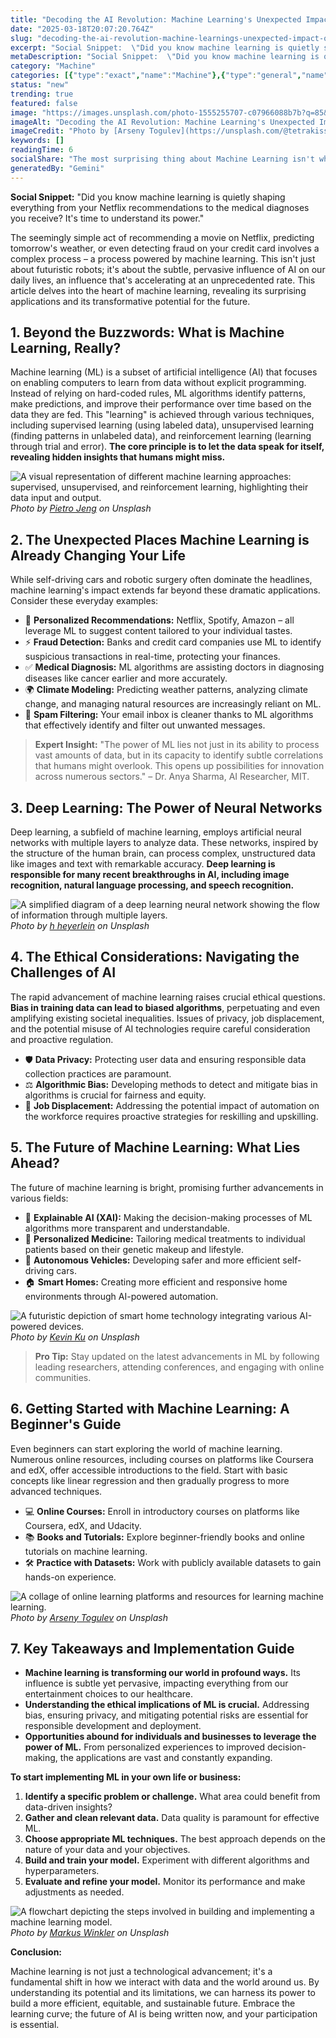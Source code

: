 ```yaml
---
title: "Decoding the AI Revolution: Machine Learning's Unexpected Impact on Your Life"
date: "2025-03-18T20:07:20.764Z"
slug: "decoding-the-ai-revolution-machine-learnings-unexpected-impact-on-your-life"
excerpt: "Social Snippet:  \"Did you know machine learning is quietly shaping everything from your Netflix recommendations to the medical diagnoses you receive? It's time to understand its power.\""
metaDescription: "Social Snippet:  \"Did you know machine learning is quietly shaping everything from your Netflix recommendations to the medical diagnoses you receive? It's ..."
category: "Machine"
categories: [{"type":"exact","name":"Machine"},{"type":"general","name":"Data Science"},{"type":"medium","name":"Artificial Intelligence"},{"type":"specific","name":"Deep Learning"},{"type":"niche","name":"Neural Networks"}]
status: "new"
trending: true
featured: false
image: "https://images.unsplash.com/photo-1555255707-c07966088b7b?q=85&w=1200&fit=max&fm=webp&auto=compress"
imageAlt: "Decoding the AI Revolution: Machine Learning's Unexpected Impact on Your Life"
imageCredit: "Photo by [Arseny Togulev](https://unsplash.com/@tetrakiss) on Unsplash"
keywords: []
readingTime: 6
socialShare: "The most surprising thing about Machine Learning isn't what most people think. Find out what experts really say about this game-changing topic."
generatedBy: "Gemini"
---
```




**Social Snippet:**  "Did you know machine learning is quietly shaping everything from your Netflix recommendations to the medical diagnoses you receive? It's time to understand its power."

The seemingly simple act of recommending a movie on Netflix, predicting tomorrow's weather, or even detecting fraud on your credit card involves a complex process – a process powered by machine learning.  This isn't just about futuristic robots; it's about the subtle, pervasive influence of AI on our daily lives, an influence that's accelerating at an unprecedented rate. This article delves into the heart of machine learning, revealing its surprising applications and its transformative potential for the future.

## 1. Beyond the Buzzwords: What is Machine Learning, Really?

Machine learning (ML) is a subset of artificial intelligence (AI) that focuses on enabling computers to learn from data without explicit programming.  Instead of relying on hard-coded rules, ML algorithms identify patterns, make predictions, and improve their performance over time based on the data they are fed.  This "learning" is achieved through various techniques, including supervised learning (using labeled data), unsupervised learning (finding patterns in unlabeled data), and reinforcement learning (learning through trial and error).  **The core principle is to let the data speak for itself, revealing hidden insights that humans might miss.**

![A visual representation of different machine learning approaches: supervised, unsupervised, and reinforcement learning, highlighting their data input and output.](https://images.unsplash.com/photo-1495592822108-9e6261896da8?q=85&w=1200&fit=max&fm=webp&auto=compress)
*Photo by [Pietro Jeng](https://unsplash.com/@pietrozj) on Unsplash*

## 2.  The Unexpected Places Machine Learning is Already Changing Your Life

While self-driving cars and robotic surgery often dominate the headlines, machine learning's impact extends far beyond these dramatic applications. Consider these everyday examples:

* 🔑 **Personalized Recommendations:** Netflix, Spotify, Amazon – all leverage ML to suggest content tailored to your individual tastes.
* ⚡ **Fraud Detection:**  Banks and credit card companies use ML to identify suspicious transactions in real-time, protecting your finances.
* ✅ **Medical Diagnosis:** ML algorithms are assisting doctors in diagnosing diseases like cancer earlier and more accurately.
* 🌍 **Climate Modeling:**  Predicting weather patterns, analyzing climate change, and managing natural resources are increasingly reliant on ML.
* 📱 **Spam Filtering:**  Your email inbox is cleaner thanks to ML algorithms that effectively identify and filter out unwanted messages.

> **Expert Insight:**  "The power of ML lies not just in its ability to process vast amounts of data, but in its capacity to identify subtle correlations that humans might overlook. This opens up possibilities for innovation across numerous sectors." – Dr. Anya Sharma, AI Researcher, MIT.

## 3.  Deep Learning: The Power of Neural Networks

Deep learning, a subfield of machine learning, employs artificial neural networks with multiple layers to analyze data.  These networks, inspired by the structure of the human brain, can process complex, unstructured data like images and text with remarkable accuracy.  **Deep learning is responsible for many recent breakthroughs in AI, including image recognition, natural language processing, and speech recognition.**

![A simplified diagram of a deep learning neural network showing the flow of information through multiple layers.](https://images.unsplash.com/photo-1485796826113-174aa68fd81b?q=85&w=1200&fit=max&fm=webp&auto=compress)
*Photo by [h heyerlein](https://unsplash.com/@heyerlein) on Unsplash*

## 4. The Ethical Considerations: Navigating the Challenges of AI

The rapid advancement of machine learning raises crucial ethical questions.  **Bias in training data can lead to biased algorithms**, perpetuating and even amplifying existing societal inequalities.  Issues of privacy, job displacement, and the potential misuse of AI technologies require careful consideration and proactive regulation.

*  🛡️ **Data Privacy:** Protecting user data and ensuring responsible data collection practices are paramount.
*  ⚖️ **Algorithmic Bias:**  Developing methods to detect and mitigate bias in algorithms is crucial for fairness and equity.
*  🤖 **Job Displacement:**  Addressing the potential impact of automation on the workforce requires proactive strategies for reskilling and upskilling.

## 5.  The Future of Machine Learning: What Lies Ahead?

The future of machine learning is bright, promising further advancements in various fields:

* 🧠 **Explainable AI (XAI):**  Making the decision-making processes of ML algorithms more transparent and understandable.
* 🏥 **Personalized Medicine:**  Tailoring medical treatments to individual patients based on their genetic makeup and lifestyle.
* 🚗 **Autonomous Vehicles:**  Developing safer and more efficient self-driving cars.
* 🏠 **Smart Homes:**  Creating more efficient and responsive home environments through AI-powered automation.

![A futuristic depiction of smart home technology integrating various AI-powered devices.](https://images.unsplash.com/photo-1504639725590-34d0984388bd?q=85&w=1200&fit=max&fm=webp&auto=compress)
*Photo by [Kevin Ku](https://unsplash.com/@ikukevk) on Unsplash*

> **Pro Tip:**  Stay updated on the latest advancements in ML by following leading researchers, attending conferences, and engaging with online communities.

## 6.  Getting Started with Machine Learning: A Beginner's Guide

Even beginners can start exploring the world of machine learning.  Numerous online resources, including courses on platforms like Coursera and edX, offer accessible introductions to the field.  Start with basic concepts like linear regression and then gradually progress to more advanced techniques.

* 💻 **Online Courses:**  Enroll in introductory courses on platforms like Coursera, edX, and Udacity.
* 📚 **Books and Tutorials:**  Explore beginner-friendly books and online tutorials on machine learning.
* 🛠️ **Practice with Datasets:**  Work with publicly available datasets to gain hands-on experience.

![A collage of online learning platforms and resources for learning machine learning.](https://images.unsplash.com/photo-1555255707-c07966088b7b?q=85&w=1200&fit=max&fm=webp&auto=compress)
*Photo by [Arseny Togulev](https://unsplash.com/@tetrakiss) on Unsplash*

## 7. Key Takeaways and Implementation Guide

* **Machine learning is transforming our world in profound ways.**  Its influence is subtle yet pervasive, impacting everything from our entertainment choices to our healthcare.
* **Understanding the ethical implications of ML is crucial.**  Addressing bias, ensuring privacy, and mitigating potential risks are essential for responsible development and deployment.
* **Opportunities abound for individuals and businesses to leverage the power of ML.** From personalized experiences to improved decision-making, the applications are vast and constantly expanding.

**To start implementing ML in your own life or business:**

1. **Identify a specific problem or challenge.**  What area could benefit from data-driven insights?
2. **Gather and clean relevant data.**  Data quality is paramount for effective ML.
3. **Choose appropriate ML techniques.**  The best approach depends on the nature of your data and your objectives.
4. **Build and train your model.**  Experiment with different algorithms and hyperparameters.
5. **Evaluate and refine your model.**  Monitor its performance and make adjustments as needed.

![A flowchart depicting the steps involved in building and implementing a machine learning model.](https://images.unsplash.com/photo-1591453089816-0fbb971b454c?q=85&w=1200&fit=max&fm=webp&auto=compress)
*Photo by [Markus Winkler](https://unsplash.com/@markuswinkler) on Unsplash*

**Conclusion:**

Machine learning is not just a technological advancement; it's a fundamental shift in how we interact with data and the world around us.  By understanding its potential and its limitations, we can harness its power to build a more efficient, equitable, and sustainable future.  Embrace the learning curve; the future of AI is being written now, and your participation is essential.


<div class="reading-progress-container">
  <div id="reading-progress" class="reading-progress"></div>
</div>
